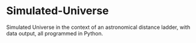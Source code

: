# Simulated-Universe
Simulated Universe in the context of an astronomical distance ladder, with data output, all programmed in Python. 
